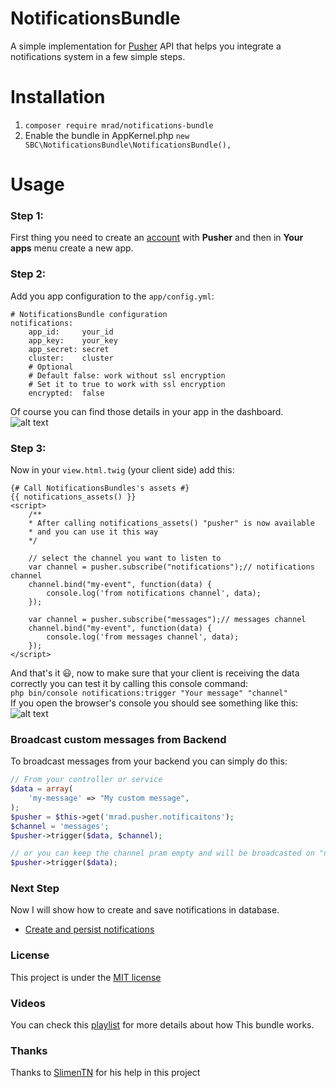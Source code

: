 # NotificationsBundle

A simple implementation for [Pusher](https://pusher.com/) API that helps you integrate a notifications
system in a few simple steps.

# Installation

1. `composer require mrad/notifications-bundle`<br>
2. Enable the bundle in AppKernel.php `new SBC\NotificationsBundle\NotificationsBundle(),`<br>

# Usage

### Step 1:
First thing you need to create an [account](https://pusher.com/signup) with **Pusher** and then in **Your apps** menu create
a new app.

### Step 2:
Add you app configuration to the `app/config.yml`:
```
# NotificationsBundle configuration
notifications:
    app_id:     your_id
    app_key:    your_key
    app_secret: secret
    cluster:    cluster
    # Optional
    # Default false: work without ssl encryption
    # Set it to true to work with ssl encryption
    encrypted:  false
```
Of course you can find those details in your app in the dashboard.<br>
![alt text](Resources/docs/images/pusher_dashboard.png)

### Step 3:
Now in your `view.html.twig` (your client side) add this:
```
{# Call NotificationsBundles's assets #}
{{ notifications_assets() }}
<script>
    /**
    * After calling notifications_assets() "pusher" is now available
    * and you can use it this way
    */

    // select the channel you want to listen to
    var channel = pusher.subscribe("notifications");// notifications channel
    channel.bind("my-event", function(data) {
        console.log('from notifications channel', data);
    });

    var channel = pusher.subscribe("messages");// messages channel
    channel.bind("my-event", function(data) {
        console.log('from messages channel', data);
    });
</script>
```

And that's it :smiley:, now to make sure that your client is receiving the data correctly you can test it by calling this
console command:<br>
`php bin/console notifications:trigger "Your message" "channel"`<br>
If you open the browser's console you should see something like this:<br>
![alt text](Resources/docs/images/browser_console.png)

### Broadcast custom messages from Backend
To broadcast messages from your backend you can simply do this:
```php
// From your controller or service
$data = array(
    'my-message' => "My custom message",
);
$pusher = $this->get('mrad.pusher.notificaitons');
$channel = 'messages';
$pusher->trigger($data, $channel);

// or you can keep the channel pram empty and will be broadcasted on "notifications" channel by default
$pusher->trigger($data);
```

### Next Step

Now I will show how to create and save notifications in database.
* [Create and persist notifications](Resources/docs/NotificationExample.md)

### License
This project is under the [MIT license](LICENSE)

### Videos
You can check this [playlist](https://www.youtube.com/watch?v=ajKTAfr1yVI&list=PLjv8CqUmMuKw9AsRL2dQH-JjQaFaIofL2) for more details about how This bundle works.

### Thanks
Thanks to [SlimenTN](https://github.com/SlimenTN) for his help in this project